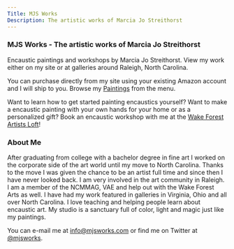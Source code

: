 ```yaml
---
Title: MJS Works
Description: The artistic works of Marcia Jo Streithorst
---
```


### MJS Works - The artistic works of Marcia Jo Streithorst

Encaustic paintings and workshops by Marcia Jo Streithorst. View my work either on my site or at galleries around Raleigh, North Carolina.

You can purchase directly from my site using your existing Amazon account and I will ship to you. Browse my [Paintings](/painting.html) from the menu.

Want to learn how to get started painting encaustics yourself? Want to make a encaustic painting with your own hands for your home or as a personalized gift? Book an encaustic workshop with me at the [Wake Forest Artists Loft](http://wfartistsloft.com/booking/eventList.php)!

### About Me

After graduating from college with a bachelor degree in fine art I worked on the corporate side of the art world until my move to North Carolina. Thanks to the move I was given the chance to be an artist full time and since then I have never looked back. I am very involved in the art community in Raleigh. I am a member of the NCMMAG, VAE and help out with the Wake Forest Arts as well. I have had my work featured in galleries in Virginia, Ohio and all over North Carolina. I love teaching and helping people learn about encaustic art. My studio is a sanctuary full of color, light and magic just like my paintings.

You can e-mail me at [info@mjsworks.com](mailto:info@mjsworks.com) or find me on Twitter at [@mjsworks](https://twitter.com/mjsworks).